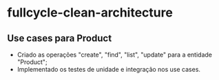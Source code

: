 # fullcycle-clean-architecture

## Use cases para Product
- Criado as operações "create", "find", "list", "update" para a entidade "Product";
- Implementado os testes de unidade e integração nos use cases.
